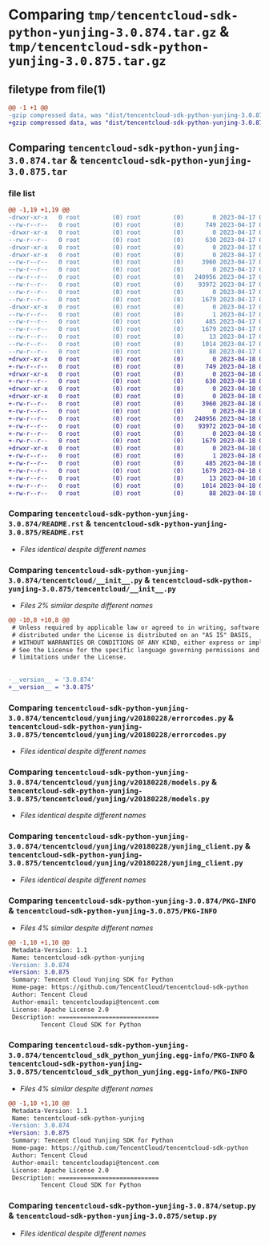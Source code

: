 # Comparing `tmp/tencentcloud-sdk-python-yunjing-3.0.874.tar.gz` & `tmp/tencentcloud-sdk-python-yunjing-3.0.875.tar.gz`

## filetype from file(1)

```diff
@@ -1 +1 @@
-gzip compressed data, was "dist/tencentcloud-sdk-python-yunjing-3.0.874.tar", last modified: Mon Apr 17 00:55:14 2023, max compression
+gzip compressed data, was "dist/tencentcloud-sdk-python-yunjing-3.0.875.tar", last modified: Tue Apr 18 01:08:17 2023, max compression
```

## Comparing `tencentcloud-sdk-python-yunjing-3.0.874.tar` & `tencentcloud-sdk-python-yunjing-3.0.875.tar`

### file list

```diff
@@ -1,19 +1,19 @@
-drwxr-xr-x   0 root         (0) root         (0)        0 2023-04-17 00:55:14.000000 tencentcloud-sdk-python-yunjing-3.0.874/
--rw-r--r--   0 root         (0) root         (0)      749 2023-04-17 00:55:14.000000 tencentcloud-sdk-python-yunjing-3.0.874/README.rst
-drwxr-xr-x   0 root         (0) root         (0)        0 2023-04-17 00:55:14.000000 tencentcloud-sdk-python-yunjing-3.0.874/tencentcloud/
--rw-r--r--   0 root         (0) root         (0)      630 2023-04-17 00:55:14.000000 tencentcloud-sdk-python-yunjing-3.0.874/tencentcloud/__init__.py
-drwxr-xr-x   0 root         (0) root         (0)        0 2023-04-17 00:55:14.000000 tencentcloud-sdk-python-yunjing-3.0.874/tencentcloud/yunjing/
-drwxr-xr-x   0 root         (0) root         (0)        0 2023-04-17 00:55:14.000000 tencentcloud-sdk-python-yunjing-3.0.874/tencentcloud/yunjing/v20180228/
--rw-r--r--   0 root         (0) root         (0)     3960 2023-04-17 00:55:14.000000 tencentcloud-sdk-python-yunjing-3.0.874/tencentcloud/yunjing/v20180228/errorcodes.py
--rw-r--r--   0 root         (0) root         (0)        0 2023-04-17 00:55:14.000000 tencentcloud-sdk-python-yunjing-3.0.874/tencentcloud/yunjing/v20180228/__init__.py
--rw-r--r--   0 root         (0) root         (0)   240956 2023-04-17 00:55:14.000000 tencentcloud-sdk-python-yunjing-3.0.874/tencentcloud/yunjing/v20180228/models.py
--rw-r--r--   0 root         (0) root         (0)    93972 2023-04-17 00:55:14.000000 tencentcloud-sdk-python-yunjing-3.0.874/tencentcloud/yunjing/v20180228/yunjing_client.py
--rw-r--r--   0 root         (0) root         (0)        0 2023-04-17 00:55:14.000000 tencentcloud-sdk-python-yunjing-3.0.874/tencentcloud/yunjing/__init__.py
--rw-r--r--   0 root         (0) root         (0)     1679 2023-04-17 00:55:14.000000 tencentcloud-sdk-python-yunjing-3.0.874/PKG-INFO
-drwxr-xr-x   0 root         (0) root         (0)        0 2023-04-17 00:55:14.000000 tencentcloud-sdk-python-yunjing-3.0.874/tencentcloud_sdk_python_yunjing.egg-info/
--rw-r--r--   0 root         (0) root         (0)        1 2023-04-17 00:55:14.000000 tencentcloud-sdk-python-yunjing-3.0.874/tencentcloud_sdk_python_yunjing.egg-info/dependency_links.txt
--rw-r--r--   0 root         (0) root         (0)      485 2023-04-17 00:55:14.000000 tencentcloud-sdk-python-yunjing-3.0.874/tencentcloud_sdk_python_yunjing.egg-info/SOURCES.txt
--rw-r--r--   0 root         (0) root         (0)     1679 2023-04-17 00:55:14.000000 tencentcloud-sdk-python-yunjing-3.0.874/tencentcloud_sdk_python_yunjing.egg-info/PKG-INFO
--rw-r--r--   0 root         (0) root         (0)       13 2023-04-17 00:55:14.000000 tencentcloud-sdk-python-yunjing-3.0.874/tencentcloud_sdk_python_yunjing.egg-info/top_level.txt
--rw-r--r--   0 root         (0) root         (0)     1014 2023-04-17 00:55:14.000000 tencentcloud-sdk-python-yunjing-3.0.874/setup.py
--rw-r--r--   0 root         (0) root         (0)       88 2023-04-17 00:55:14.000000 tencentcloud-sdk-python-yunjing-3.0.874/setup.cfg
+drwxr-xr-x   0 root         (0) root         (0)        0 2023-04-18 01:08:17.000000 tencentcloud-sdk-python-yunjing-3.0.875/
+-rw-r--r--   0 root         (0) root         (0)      749 2023-04-18 01:08:17.000000 tencentcloud-sdk-python-yunjing-3.0.875/README.rst
+drwxr-xr-x   0 root         (0) root         (0)        0 2023-04-18 01:08:17.000000 tencentcloud-sdk-python-yunjing-3.0.875/tencentcloud/
+-rw-r--r--   0 root         (0) root         (0)      630 2023-04-18 01:08:17.000000 tencentcloud-sdk-python-yunjing-3.0.875/tencentcloud/__init__.py
+drwxr-xr-x   0 root         (0) root         (0)        0 2023-04-18 01:08:17.000000 tencentcloud-sdk-python-yunjing-3.0.875/tencentcloud/yunjing/
+drwxr-xr-x   0 root         (0) root         (0)        0 2023-04-18 01:08:17.000000 tencentcloud-sdk-python-yunjing-3.0.875/tencentcloud/yunjing/v20180228/
+-rw-r--r--   0 root         (0) root         (0)     3960 2023-04-18 01:08:17.000000 tencentcloud-sdk-python-yunjing-3.0.875/tencentcloud/yunjing/v20180228/errorcodes.py
+-rw-r--r--   0 root         (0) root         (0)        0 2023-04-18 01:08:17.000000 tencentcloud-sdk-python-yunjing-3.0.875/tencentcloud/yunjing/v20180228/__init__.py
+-rw-r--r--   0 root         (0) root         (0)   240956 2023-04-18 01:08:17.000000 tencentcloud-sdk-python-yunjing-3.0.875/tencentcloud/yunjing/v20180228/models.py
+-rw-r--r--   0 root         (0) root         (0)    93972 2023-04-18 01:08:17.000000 tencentcloud-sdk-python-yunjing-3.0.875/tencentcloud/yunjing/v20180228/yunjing_client.py
+-rw-r--r--   0 root         (0) root         (0)        0 2023-04-18 01:08:17.000000 tencentcloud-sdk-python-yunjing-3.0.875/tencentcloud/yunjing/__init__.py
+-rw-r--r--   0 root         (0) root         (0)     1679 2023-04-18 01:08:17.000000 tencentcloud-sdk-python-yunjing-3.0.875/PKG-INFO
+drwxr-xr-x   0 root         (0) root         (0)        0 2023-04-18 01:08:17.000000 tencentcloud-sdk-python-yunjing-3.0.875/tencentcloud_sdk_python_yunjing.egg-info/
+-rw-r--r--   0 root         (0) root         (0)        1 2023-04-18 01:08:17.000000 tencentcloud-sdk-python-yunjing-3.0.875/tencentcloud_sdk_python_yunjing.egg-info/dependency_links.txt
+-rw-r--r--   0 root         (0) root         (0)      485 2023-04-18 01:08:17.000000 tencentcloud-sdk-python-yunjing-3.0.875/tencentcloud_sdk_python_yunjing.egg-info/SOURCES.txt
+-rw-r--r--   0 root         (0) root         (0)     1679 2023-04-18 01:08:17.000000 tencentcloud-sdk-python-yunjing-3.0.875/tencentcloud_sdk_python_yunjing.egg-info/PKG-INFO
+-rw-r--r--   0 root         (0) root         (0)       13 2023-04-18 01:08:17.000000 tencentcloud-sdk-python-yunjing-3.0.875/tencentcloud_sdk_python_yunjing.egg-info/top_level.txt
+-rw-r--r--   0 root         (0) root         (0)     1014 2023-04-18 01:08:17.000000 tencentcloud-sdk-python-yunjing-3.0.875/setup.py
+-rw-r--r--   0 root         (0) root         (0)       88 2023-04-18 01:08:17.000000 tencentcloud-sdk-python-yunjing-3.0.875/setup.cfg
```

### Comparing `tencentcloud-sdk-python-yunjing-3.0.874/README.rst` & `tencentcloud-sdk-python-yunjing-3.0.875/README.rst`

 * *Files identical despite different names*

### Comparing `tencentcloud-sdk-python-yunjing-3.0.874/tencentcloud/__init__.py` & `tencentcloud-sdk-python-yunjing-3.0.875/tencentcloud/__init__.py`

 * *Files 2% similar despite different names*

```diff
@@ -10,8 +10,8 @@
 # Unless required by applicable law or agreed to in writing, software
 # distributed under the License is distributed on an "AS IS" BASIS,
 # WITHOUT WARRANTIES OR CONDITIONS OF ANY KIND, either express or implied.
 # See the License for the specific language governing permissions and
 # limitations under the License.
 
 
-__version__ = '3.0.874'
+__version__ = '3.0.875'
```

### Comparing `tencentcloud-sdk-python-yunjing-3.0.874/tencentcloud/yunjing/v20180228/errorcodes.py` & `tencentcloud-sdk-python-yunjing-3.0.875/tencentcloud/yunjing/v20180228/errorcodes.py`

 * *Files identical despite different names*

### Comparing `tencentcloud-sdk-python-yunjing-3.0.874/tencentcloud/yunjing/v20180228/models.py` & `tencentcloud-sdk-python-yunjing-3.0.875/tencentcloud/yunjing/v20180228/models.py`

 * *Files identical despite different names*

### Comparing `tencentcloud-sdk-python-yunjing-3.0.874/tencentcloud/yunjing/v20180228/yunjing_client.py` & `tencentcloud-sdk-python-yunjing-3.0.875/tencentcloud/yunjing/v20180228/yunjing_client.py`

 * *Files identical despite different names*

### Comparing `tencentcloud-sdk-python-yunjing-3.0.874/PKG-INFO` & `tencentcloud-sdk-python-yunjing-3.0.875/PKG-INFO`

 * *Files 4% similar despite different names*

```diff
@@ -1,10 +1,10 @@
 Metadata-Version: 1.1
 Name: tencentcloud-sdk-python-yunjing
-Version: 3.0.874
+Version: 3.0.875
 Summary: Tencent Cloud Yunjing SDK for Python
 Home-page: https://github.com/TencentCloud/tencentcloud-sdk-python
 Author: Tencent Cloud
 Author-email: tencentcloudapi@tencent.com
 License: Apache License 2.0
 Description: ============================
         Tencent Cloud SDK for Python
```

### Comparing `tencentcloud-sdk-python-yunjing-3.0.874/tencentcloud_sdk_python_yunjing.egg-info/PKG-INFO` & `tencentcloud-sdk-python-yunjing-3.0.875/tencentcloud_sdk_python_yunjing.egg-info/PKG-INFO`

 * *Files 4% similar despite different names*

```diff
@@ -1,10 +1,10 @@
 Metadata-Version: 1.1
 Name: tencentcloud-sdk-python-yunjing
-Version: 3.0.874
+Version: 3.0.875
 Summary: Tencent Cloud Yunjing SDK for Python
 Home-page: https://github.com/TencentCloud/tencentcloud-sdk-python
 Author: Tencent Cloud
 Author-email: tencentcloudapi@tencent.com
 License: Apache License 2.0
 Description: ============================
         Tencent Cloud SDK for Python
```

### Comparing `tencentcloud-sdk-python-yunjing-3.0.874/setup.py` & `tencentcloud-sdk-python-yunjing-3.0.875/setup.py`

 * *Files identical despite different names*

